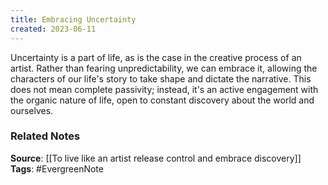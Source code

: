 ```yaml
---
title: Embracing Uncertainty
created: 2023-06-11
---
```


Uncertainty is a part of life, as is the case in the creative process of an artist. Rather than fearing unpredictability, we can embrace it, allowing the characters of our life's story to take shape and dictate the narrative. This does not mean complete passivity; instead, it's an active engagement with the organic nature of life, open to constant discovery about the world and ourselves.

### Related Notes
**Source**: [[To live like an artist release control and embrace discovery]]
**Tags**: #EvergreenNote


